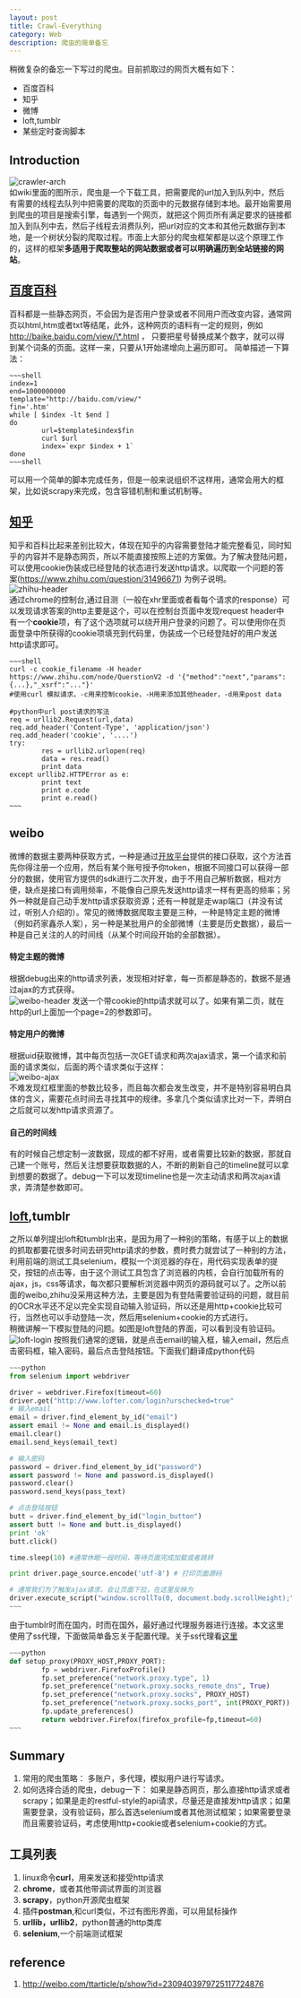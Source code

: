 ```yaml
---
layout: post
title: Crawl-Everything
category: Web
description: 爬虫的简单备忘
---
```


稍微复杂的备忘一下写过的爬虫。目前抓取过的网页大概有如下：  
* 百度百科  
* 知乎  
* 微博  
* loft,tumblr   
* 某些定时查询脚本

## Introduction  
![crawler-arch][crawler-arch]  
如wiki里面的图所示，爬虫是一个下载工具，把需要爬的url加入到队列中，然后有需要的线程去队列中把需要的爬取的页面中的元数据存储到本地。最开始需要用到爬虫的项目是搜索引擎，每遇到一个网页，就把这个网页所有满足要求的链接都加入到队列中去，然后子线程去消费队列，把url对应的文本和其他元数据存到本地，是一个树状分裂的爬取过程。市面上大部分的爬虫框架都是以这个原理工作的，这样的框架**多适用于爬取整站的网站数据或者可以明确遍历到全站链接的网站**。


## [百度百科][baike-bd]
百科都是一些静态网页，不会因为是否用户登录或者不同用户而改变内容，通常网页以html,htm或者txt等结尾，此外，这种网页的语料有一定的规则，例如 http://baike.baidu.com/view/\*.html ， 只要把星号替换成某个数字，就可以得到某个词条的页面。这样一来，只要从1开始递增向上遍历即可。
简单描述一下算法：  

```shell
~~~shell
index=1
end=1000000000
template="http://baidu.com/view/"
fin='.htm'
while [ $index -lt $end ]
do
        url=$template$index$fin
        curl $url
        index=`expr $index + 1`
done
~~~shell
```

可以用一个简单的脚本完成任务，但是一般来说组织不这样用，通常会用大的框架，比如说scrapy来完成，包含容错机制和重试机制等。

## [知乎][zhihu]  

知乎和百科比起来差别比较大，体现在知乎的内容需要登陆才能完整看见，同时知乎的内容并不是静态网页，所以不能直接按照上述的方案做。为了解决登陆问题，可以使用cookie伪装成已经登陆的状态进行发送http请求。以爬取一个问题的答案(https://www.zhihu.com/question/31496671) 为例子说明。  
![zhihu-header][zhihu-header]  
通过chrome的控制台,通过目测（一般在xhr里面或者看每个请求的response）可以发现请求答案的http主要是这个，可以在控制台页面中发现request header中有一个**cookie**项，有了这个选项就可以绕开用户登录的问题了。可以使用你在页面登录中所获得的cookie项填充到代码里，伪装成一个已经登陆好的用户发送http请求即可。  

```
~~~shell
curl -c cookie_filename -H header https://www.zhihu.com/node/QuerstionV2 -d '{"method":"next","params":{...},"_xsrf":"..."}'
#使用curl 模拟请求，-c用来控制cookie，-H用来添加其他header，-d用来post data

#python中url post请求的写法
req = urllib2.Request(url,data)
req.add_header('Content-Type', 'application/json')
req.add_header('cookie', '....')
try:
        res = urllib2.urlopen(req)
        data = res.read()
        print data
except urllib2.HTTPError as e:
        print text
        print e.code
        print e.read()
~~~
```  

## weibo
微博的数据主要两种获取方式，一种是通过[开放平台](http://open.weibo.com/wiki/%E5%BE%AE%E5%8D%9AAPI)提供的接口获取，这个方法首先你得注册一个应用，然后有某个账号授予你token，根据不同接口可以获得一部分的数据，使用官方提供的sdk进行二次开发，由于不用自己解析数据，相对方便，缺点是接口有调用频率，不能像自己原先发送http请求一样有更高的频率；另外一种就是自己动手发http请求获取资源；还有一种就是走wap端口（并没有试过，听别人介绍的）。常见的微博数据爬取主要是三种，一种是特定主题的微博（例如药家鑫杀人案），另一种是某批用户的全部微博（主要是历史数据），最后一种是自己关注的人的时间线（从某个时间段开始的全部数据）。  

#### 特定主题的微博  
根据debug出来的http请求列表，发现相对好拿，每一页都是静态的，数据不是通过ajax的方式获得。  
![weibo-header][weibo-header]
发送一个带cookie的http请求就可以了。如果有第二页，就在http的url上面加一个page=2的参数即可。

#### 特定用户的微博
根据uid获取微博，其中每页包括一次GET请求和两次ajax请求，第一个请求和前面的请求类似，后面的两个请求类似于这样：  
![weibo-ajax][weibo-ajax]  
不难发现红框里面的参数比较多，而且每次都会发生改变，并不是特别容易明白具体的含义，需要花点时间去寻找其中的规律。多拿几个类似请求比对一下，弄明白之后就可以发http请求资源了。

#### 自己的时间线
有的时候自己想定制一波数据，现成的都不好用，或者需要比较新的数据，那就自己建一个账号，然后关注想要获取数据的人，不断的刷新自己的timeline就可以拿到想要的数据了。debug一下可以发现timeline也是一次主动请求和两次ajax请求，弄清楚参数即可。

## [loft][loft],tumblr
之所以单列提出loft和tumblr出来，是因为用了一种别的策略，有感于以上的数据的抓取都要花很多时间去研究http请求的参数，费时费力就尝试了一种别的方法，利用前端的测试工具selenium，模拟一个浏览器的存在，用代码实现表单的提交，按钮的点击等，由于这个测试工具包含了浏览器的内核，会自行加载所有的ajax，js，css等请求，每次都只要解析浏览器中网页的源码就可以了。之所以前面的weibo,zhihu没采用这种方法，主要是因为有登陆需要验证码的问题，就目前的OCR水平还不足以完全实现自动输入验证码，所以还是用http+cookie比较可行，当然也可以手动登陆一次，然后用selenium+cookie的方式进行。  
稍微讲解一下模拟登陆的问题。如图是loft登陆的界面，可以看到没有验证码。  
![loft-login][loft-login]
按照我们通常的逻辑，就是点击email的输入框，输入email，然后点击密码框，输入密码，最后点击登陆按钮。下面我们翻译成python代码  

```Python
~~~python
from selenium import webdriver

driver = webdriver.Firefox(timeout=60)
driver.get("http://www.lofter.com/login?urschecked=true"
# 输入email
email = driver.find_element_by_id("email")
assert email != None and email.is_displayed()
email.clear()
email.send_keys(email_text)

# 输入密码
password = driver.find_element_by_id("password")
assert password != None and password.is_displayed()
password.clear()
password.send_keys(pass_text)

# 点击登陆按钮
butt = driver.find_element_by_id("login_button")
assert butt != None and butt.is_displayed()
print 'ok'
butt.click()

time.sleep(10) #通常休眠一段时间，等待页面完成加载或者跳转

print driver.page_source.encode('utf-8') # 打印页面源码

# 通常我们为了触发ajax请求，会让页面下拉，在这里反映为
driver.execute_script("window.scrollTo(0, document.body.scrollHeight);")
~~~
```

由于tumblr时而在国内，时而在国外，最好通过代理服务器进行连接。本文这里使用了ss代理，下面做简单备忘关于配置代理。关于ss代理看[这里](http://cdmaok.github.io/web/2016/04/08/Break-the-Wall/)  

```Python
~~~python
def setup_proxy(PROXY_HOST,PROXY_PORT):
        fp = webdriver.FirefoxProfile()
        fp.set_preference("network.proxy.type", 1)
        fp.set_preference("network.proxy.socks_remote_dns", True)
        fp.set_preference("network.proxy.socks", PROXY_HOST)
        fp.set_preference("network.proxy.socks_port", int(PROXY_PORT))
        fp.update_preferences()
        return webdriver.Firefox(firefox_profile=fp,timeout=60)
~~~
```



## Summary
1. 常用的爬虫策略： 多账户，多代理，模拟用户进行写请求。
2. 如何选择合适的爬虫，debug一下： 如果是静态网页，那么直接http请求或者scrapy；如果是走的restful-style的api请求，尽量还是直接发http请求；如果需要登录，没有验证码，那么首选selenium或者其他测试框架；如果需要登录而且需要验证码，考虑使用http+cookie或者selenium+cookie的方式。  

## 工具列表
1. linux命令**curl**，用来发送和接受http请求
2. **chrome**，或者其他带调试界面的浏览器
3. **scrapy**，python开源爬虫框架
4. 插件**postman**,和curl类似，不过有图形界面，可以用鼠标操作
5. **urllib，urllib2**，python普通的http类库
6. **selenium**,一个前端测试框架

## reference
1. http://weibo.com/ttarticle/p/show?id=2309403979725117724876

[baike-bd]:http://baike.baidu.com/  
[zhihu]:http://www.baidu.com/
[loft]:http://www.lofter.com/login?urschecked=true
[crawler-arch]:http://7xpv97.com1.z0.glb.clouddn.com/WebCrawlerArchitecture.png
[zhihu-header]:http://7xpv97.com1.z0.glb.clouddn.com/zhihu_header.jpg
[weibo-header]:http://7xpv97.com1.z0.glb.clouddn.com/weibo_header.jpg
[weibo-ajax]:http://7xpv97.com1.z0.glb.clouddn.com/weibo_ajax.jpg
[loft-login]:http://7xpv97.com1.z0.glb.clouddn.com/loft_login.jpg
